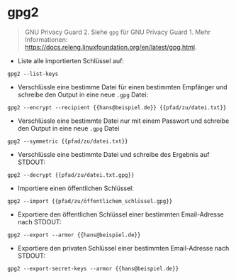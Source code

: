 # gpg2

> GNU Privacy Guard 2.
> Siehe `gpg` für GNU Privacy Guard 1.
> Mehr Informationen: <https://docs.releng.linuxfoundation.org/en/latest/gpg.html>.

- Liste alle importierten Schlüssel auf:

`gpg2 --list-keys`

- Verschlüssle eine bestimme Datei für einen bestimmten Empfänger und schreibe den Output in eine neue `.gpg` Datei:

`gpg2 --encrypt --recipient {{hans@beispiel.de}} {{pfad/zu/datei.txt}}`

- Verschlüssle eine bestimmte Datei nur mit einem Passwort und schreibe den Output in eine neue `.gpg` Datei

`gpg2 --symmetric {{pfad/zu/datei.txt}}`

- Verschlüssle eine bestimmte Datei und schreibe des Ergebnis auf STDOUT:

`gpg2 --decrypt {{pfad/zu/datei.txt.gpg}}`

- Importiere einen öffentlichen Schlüssel:

`gpg2 --import {{pfad/zu/öffentlichem_schlüssel.gpg}}`

- Exportiere den öffentlichen Schlüssel einer bestimmten Email-Adresse nach STDOUT:

`gpg2 --export --armor {{hans@beispiel.de}}`

- Exportiere den privaten Schlüssel einer bestimmten Email-Adresse nach STDOUT:

`gpg2 --export-secret-keys --armor {{hans@beispiel.de}}`
